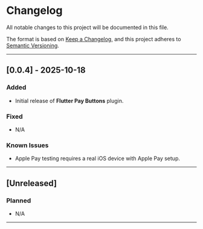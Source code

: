 # Changelog
All notable changes to this project will be documented in this file.

The format is based on [Keep a Changelog](https://keepachangelog.com/en/1.0.0/),
and this project adheres to [Semantic Versioning](https://semver.org/spec/v2.0.0.html).

---

## [0.0.4] - 2025-10-18
### Added
- Initial release of **Flutter Pay Buttons** plugin.

### Fixed
- N/A

### Known Issues
- Apple Pay testing requires a real iOS device with Apple Pay setup.

---

## [Unreleased]
### Planned
- N/A

---

